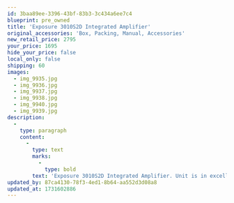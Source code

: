 ```yaml
---
id: 3baa89ee-3396-43bf-83b3-3c434a6ee7c4
blueprint: pre_owned
title: 'Exposure 3010S2D Integrated Amplifier'
original_accessories: 'Box, Packing, Manual, Accessories'
new_retail_price: 2795
your_price: 1695
hide_your_price: false
local_only: false
shipping: 60
images:
  - img_9935.jpg
  - img_9936.jpg
  - img_9937.jpg
  - img_9938.jpg
  - img_9940.jpg
  - img_9939.jpg
description:
  -
    type: paragraph
    content:
      -
        type: text
        marks:
          -
            type: bold
        text: 'Exposure 3010S2D Integrated Amplifier. Unit is in excellent physical and functional condition with original box, packing and accessories. Unit sold as new for $2,795.00'
updated_by: 87ca4130-78f3-4ed1-8b64-aa552d3d08a8
updated_at: 1731602886
---
```

